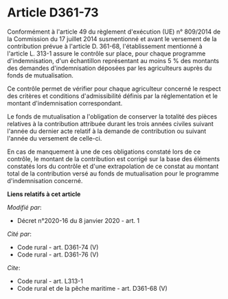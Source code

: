 # Article D361-73

Conformément à l'article 49 du règlement d'exécution (UE) n° 809/2014 de la Commission du 17 juillet 2014 susmentionné et
avant le versement de la contribution prévue à l'article D. 361-68, l'établissement mentionné à l'article L. 313-1 assure le
contrôle sur place, pour chaque programme d'indemnisation, d'un échantillon représentant au moins 5 % des montants des
demandes d'indemnisation déposées par les agriculteurs auprès du fonds de mutualisation.

Ce contrôle permet de vérifier pour chaque agriculteur concerné le respect des critères et conditions d'admissibilité définis
par la réglementation et le montant d'indemnisation correspondant.

Le fonds de mutualisation a l'obligation de conserver la totalité des pièces relatives à la contribution attribuée durant les
trois années civiles suivant l'année du dernier acte relatif à la demande de contribution ou suivant l'année du versement de
celle-ci.

En cas de manquement à une de ces obligations constaté lors de ce contrôle, le montant de la contribution est corrigé sur la
base des éléments constatés lors du contrôle et d'une extrapolation de ce constat au montant total de la contribution versé
au fonds de mutualisation pour le programme d'indemnisation concerné.

**Liens relatifs à cet article**

_Modifié par_:

  - Décret n°2020-16 du 8 janvier 2020 - art. 1

_Cité par_:

  - Code rural - art. D361-74 (V)
  - Code rural - art. D361-76 (V)

_Cite_:

  - Code rural - art. L313-1
  - Code rural et de la pêche maritime - art. D361-68 (V)
